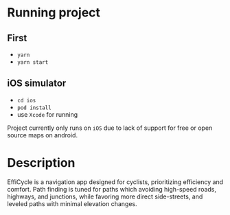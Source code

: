 # Running project

## First

- `yarn`
- `yarn start`

## iOS simulator

- `cd ios`
- `pod install`
- use `Xcode` for running

Project currently only runs on `iOS` due to lack of support for free or open source maps on android.

# Description

EffiCycle is a navigation app designed for cyclists, prioritizing efficiency and comfort.
Path finding is tuned for paths which avoiding high-speed roads, highways, and junctions, while favoring more direct side-streets, and leveled paths with minimal elevation changes.
